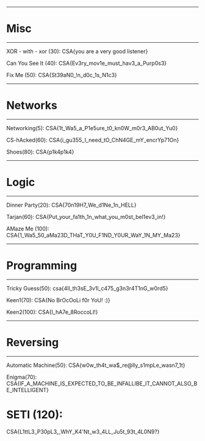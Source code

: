 -------------------------------------------------------------------------------------
# Misc                      
-------------------------------------------------------------------------------------
XOR - with - xor (30): 
CSA{you are a very good listener}

Can You See It (40): 
CSA{Ev3ry_mov1e_must_hav3_a_Purp0s3}

Fix Me (50): 
CSA{St39aN0_!n_d0c_1s_N1c3}

-------------------------------------------------------------------------------------
# Networks
-------------------------------------------------------------------------------------
Networking(5): 
CSA{1t_Wa5_a_P1e5ure_t0_kn0W_m0r3_AB0ut_Yu0}

CS-hAcked(60): 
CSA{i_gu355_I_need_tO_ChN4GE_mY_encrYp71On}

Shoes(80): 
CSA{p1k4p1k4}

-------------------------------------------------------------------------------------
# Logic 
-------------------------------------------------------------------------------------
Dinner Party(20): 
CSA{70n19H7_We_d1Ne_1n_HELL}

Tarjan(60): 
CSA{Put_your_fa1th_1n_what_you_m0st_bel1ev3_in!}

AMaze Me (100):
CSA{1_Wa5_50_aMa23D_THaT_Y0U_F1ND_Y0UR_WaY_1N_MY_Ma23}

-------------------------------------------------------------------------------------
# Programming 
-------------------------------------------------------------------------------------
Tricky Guess(50): 
csa{4ll_th3sE_3v1l_c475_g3n3r4T1nG_w0rd5}

Keen1(70): 
CSA{No BrOcOoLi f0r YoU! :)}

Keen2(100): 
CSA{I_hA7e_8RoccoLI!}

-------------------------------------------------------------------------------------
# Reversing
-------------------------------------------------------------------------------------
Automatic Machine(50): 
CSA{w0w_th4t_wa$_re@lly_s1mpLe_wasn7_1t}

Enigma(70): 
CSA{IF_A_MACHINE_IS_EXPECTED_TO_BE_INFALLIBE_IT_CANNOT_ALSO_BE_INTELLIGENT}

# SETI (120): 
CSA{L1ttL3_P30pL3,_WhY_K4'Nt_w3_4LL_Ju5t_93t_4L0N9?}
